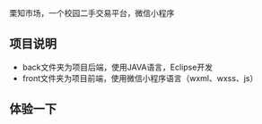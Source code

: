 

栗知市场，一个校园二手交易平台，微信小程序  

## 项目说明  

- back文件夹为项目后端，使用JAVA语言，Eclipse开发
- front文件夹为项目前端，使用微信小程序语言（wxml、wxss、js）  
## 体验一下
